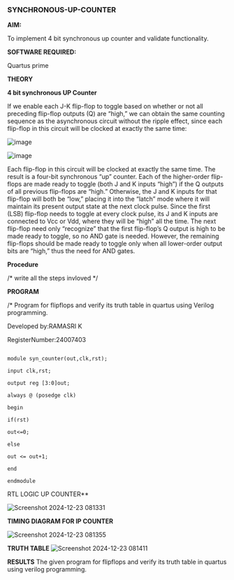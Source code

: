 ### SYNCHRONOUS-UP-COUNTER

**AIM:**

To implement 4 bit synchronous up counter and validate functionality.

**SOFTWARE REQUIRED:**

Quartus prime

**THEORY**

**4 bit synchronous UP Counter**

If we enable each J-K flip-flop to toggle based on whether or not all preceding flip-flop outputs (Q) are “high,” we can obtain the same counting sequence as the asynchronous circuit without the ripple effect, since each flip-flop in this circuit will be clocked at exactly the same time:

![image](https://github.com/naavaneetha/SYNCHRONOUS-UP-COUNTER/assets/154305477/d5db3fa0-e413-404c-b80e-b2f39d82e7e8)


![image](https://github.com/naavaneetha/SYNCHRONOUS-UP-COUNTER/assets/154305477/52cb61eb-d04b-442d-810c-31185a68410b)

Each flip-flop in this circuit will be clocked at exactly the same time.
The result is a four-bit synchronous “up” counter. Each of the higher-order flip-flops are made ready to toggle (both J and K inputs “high”) if the Q outputs of all previous flip-flops are “high.”
Otherwise, the J and K inputs for that flip-flop will both be “low,” placing it into the “latch” mode where it will maintain its present output state at the next clock pulse.
Since the first (LSB) flip-flop needs to toggle at every clock pulse, its J and K inputs are connected to Vcc or Vdd, where they will be “high” all the time.
The next flip-flop need only “recognize” that the first flip-flop’s Q output is high to be made ready to toggle, so no AND gate is needed.
However, the remaining flip-flops should be made ready to toggle only when all lower-order output bits are “high,” thus the need for AND gates.

**Procedure**

/* write all the steps invloved */

**PROGRAM**

/* Program for flipflops and verify its truth table in quartus using Verilog programming. 

Developed by:RAMASRI K

RegisterNumber:24007403
```

module syn_counter(out,clk,rst);

input clk,rst;

output reg [3:0]out;

always @ (posedge clk)

begin

if(rst)

out<=0;

else 

out <= out+1;

end

endmodule

```


RTL LOGIC UP COUNTER**

![Screenshot 2024-12-23 081331](https://github.com/user-attachments/assets/294e10b4-cb68-43da-8b8e-220d6e0a39f9)


**TIMING DIAGRAM FOR IP COUNTER**

![Screenshot 2024-12-23 081355](https://github.com/user-attachments/assets/14f2d644-1b26-4c6e-b836-ee80f463672f)


**TRUTH TABLE**
![Screenshot 2024-12-23 081411](https://github.com/user-attachments/assets/437b9a53-669a-4bff-8382-30545f2be4fe)


**RESULTS** The given program for flipflops and verify its truth table in quartus using verilog programming.
